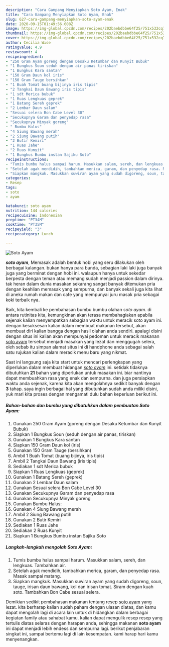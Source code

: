 ```yaml
---
description: "Cara Gampang Menyiapkan Soto Ayam, Enak"
title: "Cara Gampang Menyiapkan Soto Ayam, Enak"
slug: 627-cara-gampang-menyiapkan-soto-ayam-enak
date: 2020-09-15T01:49:56.608Z
image: https://img-global.cpcdn.com/recipes/202baebdbbe64f25/751x532cq70/soto-ayam-foto-resep-utama.jpg
thumbnail: https://img-global.cpcdn.com/recipes/202baebdbbe64f25/751x532cq70/soto-ayam-foto-resep-utama.jpg
cover: https://img-global.cpcdn.com/recipes/202baebdbbe64f25/751x532cq70/soto-ayam-foto-resep-utama.jpg
author: Cecilia Wise
ratingvalue: 4.9
reviewcount: 4
recipeingredient:
- "250 Gram Ayam goreng dengan Desaku Ketumbar dan Kunyit Bubuk"
- "1 Bungkus Soun seduh dengan air panas tiriskan"
- "1 Bungkus Kara santan"
- "150 Gram Daun kol iris"
- "150 Gram Tauge bersihkan"
- "1 Buah Tomat buang bijinya iris tipis"
- "2 Tangkai Daun Bawang iris tipis"
- "1 sdt Merica bubuk"
- "1 Ruas Lengkuas geprek"
- "1 Batang Sereh geprek"
- "2 Lembar Daun salam"
- "Sesuai selera Bon Cabe Level 30"
- "Secukupnya Garam dan penyedap rasa"
- "Secukupnya Minyak goreng"
- " Bumbu Halus"
- "4 Siung Bawang merah"
- "2 Siung Bawang putih"
- "2 Butir Kemiri"
- "1 Ruas Jahe"
- "2 Ruas Kunyit"
- "1 Bungkus Bumbu instan Sajiku Soto"
recipeinstructions:
- "Tumis bumbu halus sampai harum. Masukkan salam, sereh, dan lengkuas. Tambahkan air."
- "Setelah agak mendidih, tambahkan merica, garam, dan penyedap rasa. Masak sampai matang."
- "Siapkan mangkuk. Masukkan suwiran ayam yang sudah digoreng, soun, tauge, irisan daun bawang, kol dan irisan tomat. Siram dengan kuah soto. Tambahkan Bon Cabe sesuai selera."
categories:
- Resep
tags:
- soto
- ayam

katakunci: soto ayam 
nutrition: 144 calories
recipecuisine: Indonesian
preptime: "PT34M"
cooktime: "PT35M"
recipeyield: "3"
recipecategory: Lunch

---
```



![Soto Ayam](https://img-global.cpcdn.com/recipes/202baebdbbe64f25/751x532cq70/soto-ayam-foto-resep-utama.jpg)

<b><i>soto ayam</i></b>, Memasak adalah bentuk hobi yang seru dilakukan oleh berbagai kalangan. bukan hanya para bunda, sebagian laki laki juga banyak juga yang berminat dengan hobi ini. walaupun hanya untuk sekedar berpesta dengan teman atau memang sudah menjadi passion dalam dirinya. tak heran dalam dunia masakan sekarang sangat banyak ditemukan pria dengan keahlian memasak yang sempurna, dan banyak sekali juga kita lihat di aneka rumah makan dan cafe yang mempunyai juru masak pria sebagai koki terbaik nya.

Baik, kita kembali ke pembahasan bumbu bumbu olahan <i>soto ayam</i>. di antara rutinitas kita, kemungkinan akan terasa membahagiakan apabila sejenak kalian menyempatkan sebagian waktu untuk meracik soto ayam ini. dengan kesuksesan kalian dalam membuat makanan tersebut, akan membuat diri kalian bangga dengan hasil olahan anda sendiri. apalagi disini dengan situs ini kalian akan mempunyai pedoman untuk meracik makanan <u>soto ayam</u> tersebut menjadi masakan yang lezat dan menggugah selera, oleh sebab itu simpan alamat situs ini di handphone anda sebagai salah satu rujukan kalian dalam meracik menu baru yang nikmat.




Saat ini langsung saja kita start untuk mencari perlengkapan yang diperlukan dalam membuat hidangan <u><i>soto ayam</i></u> ini. setidak tidaknya dibutuhkan <b>21</b> bahan yang diperlukan untuk masakan ini. biar nantinya dapat membuahkan rasa yang enak dan sempurna. dan juga persiapkan waktu anda sejenak, karena kita akan mengolahnya sedikit banyak dengan <b>3</b> tahap. saya ingin berbagai hal yang dibutuhkan sudah anda miliki disini, yuk mari kita proses dengan mengamati dulu bahan keperluan berikut ini.

<!--inarticleads1-->

##### Bahan-bahan dan bumbu yang dibutuhkan dalam pembuatan Soto Ayam:

1. Gunakan 250 Gram Ayam (goreng dengan Desaku Ketumbar dan Kunyit Bubuk)
1. Siapkan 1 Bungkus Soun (seduh dengan air panas, tiriskan)
1. Gunakan 1 Bungkus Kara santan
1. Siapkan 150 Gram Daun kol (iris)
1. Gunakan 150 Gram Tauge (bersihkan)
1. Ambil 1 Buah Tomat (buang bijinya, iris tipis)
1. Ambil 2 Tangkai Daun Bawang (iris tipis)
1. Sediakan 1 sdt Merica bubuk
1. Siapkan 1 Ruas Lengkuas (geprek)
1. Gunakan 1 Batang Sereh (geprek)
1. Gunakan 2 Lembar Daun salam
1. Gunakan Sesuai selera Bon Cabe Level 30
1. Gunakan Secukupnya Garam dan penyedap rasa
1. Gunakan Secukupnya Minyak goreng
1. Gunakan  Bumbu Halus:
1. Gunakan 4 Siung Bawang merah
1. Ambil 2 Siung Bawang putih
1. Gunakan 2 Butir Kemiri
1. Sediakan 1 Ruas Jahe
1. Sediakan 2 Ruas Kunyit
1. Siapkan 1 Bungkus Bumbu instan Sajiku Soto




<!--inarticleads2-->

##### Langkah-langkah mengolah Soto Ayam:

1. Tumis bumbu halus sampai harum. Masukkan salam, sereh, dan lengkuas. Tambahkan air.
1. Setelah agak mendidih, tambahkan merica, garam, dan penyedap rasa. Masak sampai matang.
1. Siapkan mangkuk. Masukkan suwiran ayam yang sudah digoreng, soun, tauge, irisan daun bawang, kol dan irisan tomat. Siram dengan kuah soto. Tambahkan Bon Cabe sesuai selera.




Demikian sedikit pembahasan makanan tentang resep <u>soto ayam</u> yang lezat. kita berharap kalian sudah paham dengan ulasan diatas, dan kamu dapat mengolah lagi di acara lain untuk di hidangkan dalam berbagai kegiatan family atau sahabat kamu. kalian dapat mengulik resep resep yang tertulis diatas selaras dengan harapan anda, sehingga makanan <b>soto ayam</b> ini dapat menjadi lebih endess dan sempurna lagi. berikut penjabaran singkat ini, sampai bertemu lagi di lain kesempatan. kami harap hari kamu menyenangkan.
